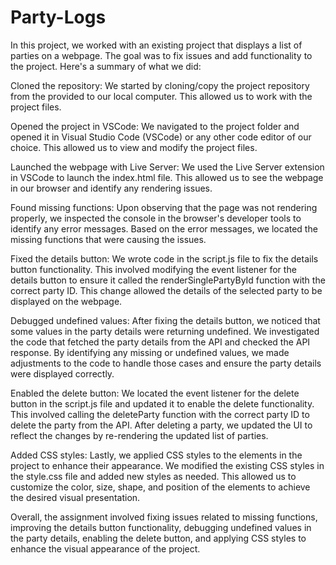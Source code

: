 # Party-Logs

In this project, we worked with an existing project that displays a list of parties on a webpage. The goal was to fix issues and add functionality to the project. Here's a summary of what we did:

Cloned the repository: We started by cloning/copy the project repository from the provided to our local computer. This allowed us to work with the project files.

Opened the project in VSCode: We navigated to the project folder and opened it in Visual Studio Code (VSCode) or any other code editor of our choice. This allowed us to view and modify the project files.

Launched the webpage with Live Server: We used the Live Server extension in VSCode to launch the index.html file. This allowed us to see the webpage in our browser and identify any rendering issues.

Found missing functions: Upon observing that the page was not rendering properly, we inspected the console in the browser's developer tools to identify any error messages. Based on the error messages, we located the missing functions that were causing the issues.

Fixed the details button: We wrote code in the script.js file to fix the details button functionality. This involved modifying the event listener for the details button to ensure it called the renderSinglePartyById function with the correct party ID. This change allowed the details of the selected party to be displayed on the webpage.

Debugged undefined values: After fixing the details button, we noticed that some values in the party details were returning undefined. We investigated the code that fetched the party details from the API and checked the API response. By identifying any missing or undefined values, we made adjustments to the code to handle those cases and ensure the party details were displayed correctly.

Enabled the delete button: We located the event listener for the delete button in the script.js file and updated it to enable the delete functionality. This involved calling the deleteParty function with the correct party ID to delete the party from the API. After deleting a party, we updated the UI to reflect the changes by re-rendering the updated list of parties.

Added CSS styles: Lastly, we applied CSS styles to the elements in the project to enhance their appearance. We modified the existing CSS styles in the style.css file and added new styles as needed. This allowed us to customize the color, size, shape, and position of the elements to achieve the desired visual presentation.

Overall, the assignment involved fixing issues related to missing functions, improving the details button functionality, debugging undefined values in the party details, enabling the delete button, and applying CSS styles to enhance the visual appearance of the project.




